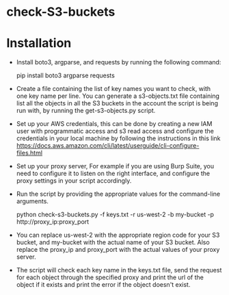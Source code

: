 # check-S3-buckets

# Installation

* Install boto3, argparse, and requests by running the following command:

  pip install boto3 argparse requests

* Create a file containing the list of key names you want to check, with one key name per line. You can generate a s3-objects.txt file containing list all the objects in all the S3 buckets in the account the script is being run with, by running the get-s3-objects.py script.

* Set up your AWS credentials, this can be done by creating a new IAM user with programmatic access and s3 read access and configure the credentials in your local machine by following the instructions in this link https://docs.aws.amazon.com/cli/latest/userguide/cli-configure-files.html
* Set up your proxy server, For example if you are using Burp Suite, you need to configure it to listen on the right interface, and configure the proxy settings in your script accordingly.
* Run the script by providing the appropriate values for the command-line arguments.

  python check-s3-buckets.py -f keys.txt -r us-west-2 -b my-bucket -p http://proxy_ip:proxy_port

* You can replace us-west-2 with the appropriate region code for your S3 bucket, and my-bucket with the actual name of your S3 bucket. Also replace the proxy_ip and proxy_port with the actual values of your proxy server.

* The script will check each key name in the keys.txt file, send the request for each object through the specified proxy and print the url of the object if it exists and print the error if the object doesn't exist.
